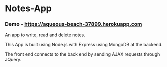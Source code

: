 # Notes-App

### Demo - https://aqueous-beach-37899.herokuapp.com

An app to write, read and delete notes.

This App is built using Node.js with Express using MongoDB at the backend.

The front end connects to the back end by sending AJAX requests through JQuery.
